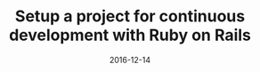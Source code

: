 ---
slug: "/ror"
date: "2016-12-14"
title: "Setup a project for continuous development with Ruby on Rails"
description: "Build your first Ruby web application with Ruby-on-Rails and deploy it to the cloud"
image: "ror.webp"
---